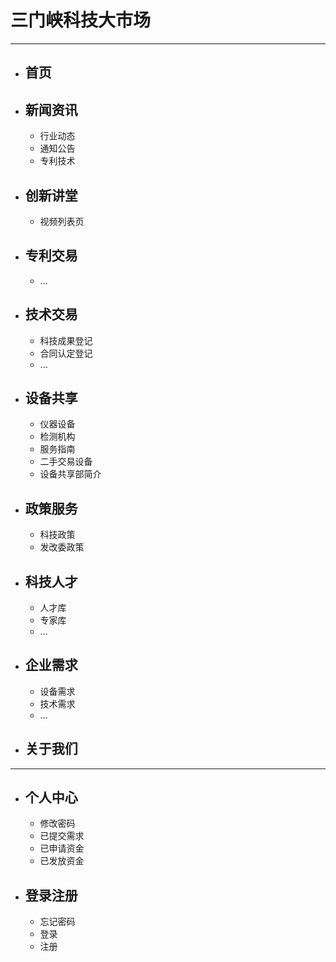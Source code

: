 # 三门峡科技大市场

--------------------------------------------------------------------------------

- ## 首页

- ## 新闻资讯

  - 行业动态
  - 通知公告
  - 专利技术

- ## 创新讲堂

  - 视频列表页

- ## 专利交易

  - ...

- ## 技术交易

  - 科技成果登记
  - 合同认定登记
  - ...

- ## 设备共享

  - 仪器设备
  - 检测机构
  - 服务指南
  - 二手交易设备
  - 设备共享部简介

- ## 政策服务

  - 科技政策
  - 发改委政策

- ## 科技人才

  - 人才库
  - 专家库
  - ...

- ## 企业需求

  - 设备需求
  - 技术需求
  - ...

- ## 关于我们

--------------------------------------------------------------------------------

- ## 个人中心

  - 修改密码
  - 已提交需求
  - 已申请资金
  - 已发放资金

- ## 登录注册

  - 忘记密码
  - 登录
  - 注册
